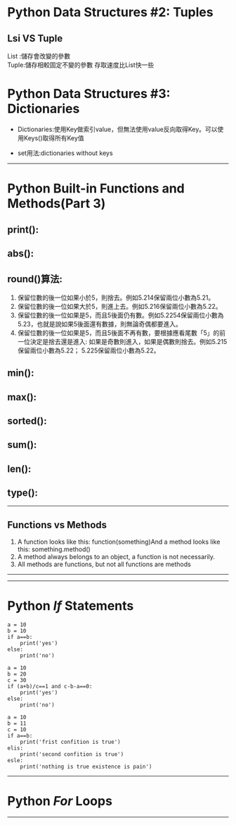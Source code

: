 # Python Data Structures #2: Tuples
## Lsi VS Tuple  
List :儲存會改變的參數  
Tuple:儲存相較固定不變的參數 存取速度比List快一些  

# Python Data Structures #3: Dictionaries
* Dictionaries:使用Key做索引value，但無法使用value反向取得Key。可以使用Keys()取得所有Key值

* set用法:dictionaries without keys 

---
# Python Built-in Functions and Methods(Part 3)
## print():

## abs():

## round()算法:  
1. 保留位數的後一位如果小於5，則捨去。例如5.214保留兩位小數為5.21。
2. 保留位數的後一位如果大於5，則進上去。例如5.216保留兩位小數為5.22。
3. 保留位數的後一位如果是5，而且5後面仍有數。例如5.2254保留兩位小數為5.23，也就是說如果5後面還有數據，則無論奇偶都要進入。
4. 保留位數的後一位如果是5，而且5後面不再有數，要根據應看尾數「5」的前一位決定是捨去還是進入: 如果是奇數則進入，如果是偶數則捨去。例如5.215保留兩位小數為5.22； 5.225保留兩位小數為5.22。

## min():
## max():
## sorted():
## sum():
## len():
## type():
---
## Functions vs Methods
1. A function looks like this: function(something)And a method looks like this: something.method()
2. A method always belongs to an object, a function is not necessarily.
3. All methods are functions, but not all functions are methods
---





---
# Python *If* Statements

```
a = 10
b = 10
if a==b:
    print('yes')
else:
    print('no')

```
```
a = 10
b = 20
c = 30
if (a+b)/c==1 and c-b-a==0:
    print('yes')
else:
    print('no')
```
```
a = 10
b = 11
c = 10
if a==b:
    print('frist confition is true')
elis:
    print('second confition is true')
esle:
    print('nothing is true existence is pain')
```
---
# Python *For* Loops

---
